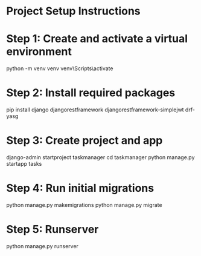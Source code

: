 # Project Setup Instructions


# Step 1: Create and activate a virtual environment

python -m venv venv
venv\Scripts\activate

# Step 2: Install required packages

pip install django djangorestframework djangorestframework-simplejwt drf-yasg

# Step 3: Create project and app

django-admin startproject taskmanager
cd taskmanager
python manage.py startapp tasks

# Step 4: Run initial migrations
python manage.py makemigrations
python manage.py migrate


# Step 5: Runserver

python manage.py runserver
